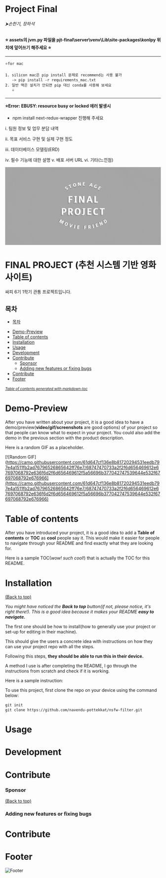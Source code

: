 # Project Final

###### ⮞*손한기*, *장하석*



**⭐ assets의 jvm.py 파일을 pjt-final\server\venv\Lib\site-packages\konlpy 위치에 덮어쓰기 해주세요 ⭐**

****

```
⭐for mac

1. silicon mac은 pip install 문제로 recommend는 사용 불가
   -> pip install -r requirements_mac.txt
2. 일반 맥은 설치가 안되면 pip 대신 conda를 사용해 보세요
   ⭐
```

---

**⭐Error: EBUSY: resource busy or locked 에러 발생시**

- npm install next-redux-wrapper 진행해 주세요

i. 팀원 정보 및 업무 분담 내역 

ii. 목표 서비스 구현 및 실제 구현 정도 

iii. 데이터베이스 모델링(ERD) 

iv. 필수 기능에 대한 설명 v. 배포 서버 URL vi. 기타(느낀점)



![stoneAGETITLE](README.assets/stoneAGETITLE.jpg)

# FINAL PROJECT (추천 시스템 기반 영화 사이트)

싸피 6기 1학기 관통 프로젝트입니다.



## 목차

  * [목차](#--)
- [Demo-Preview](#demo-preview)
- [Table of contents](#table-of-contents)
- [Installation](#installation)
- [Usage](#usage)
- [Development](#development)
- [Contribute](#contribute)
    + [Sponsor](#sponsor)
    + [Adding new features or fixing bugs](#adding-new-features-or-fixing-bugs)
- [Contribute](#contribute-1)
- [Footer](#footer)

<small><i><a href='http://ecotrust-canada.github.io/markdown-toc/'>Table of contents generated with markdown-toc</a></i></small>



# Demo-Preview

After you have written about your project, it is a good idea to have a demo/preview(**video/gif/screenshots** are good options) of your project so that people can know what to expect in your project. You could also add the demo in the previous section with the product description.

Here is a random GIF as a placeholder.

[![Random GIF](https://camo.githubusercontent.com/61d647cf136e8b81720294531eedb797e4a1511fb2ad76796526865642ff76e7/68747470733a2f2f6d656469612e67697068792e636f6d2f6d656469612f5a56696b377042747539644e532f67697068792e676966](https://camo.githubusercontent.com/61d647cf136e8b81720294531eedb797e4a1511fb2ad76796526865642ff76e7/68747470733a2f2f6d656469612e67697068792e636f6d2f6d656469612f5a56696b377042747539644e532f67697068792e676966)

# Table of contents

After you have introduced your project, it is a good idea to add a **Table of contents** or **TOC** as **cool** people say it. This would make it easier for people to navigate through your README and find exactly what they are looking for.

Here is a sample TOC(*wow! such cool!*) that is actually the TOC for this README.



# Installation

[(Back to top)](https://github.com/navendu-pottekkat/awesome-readme#table-of-contents)

*You might have noticed the **Back to top** button(if not, please notice, it's right there!). This is a good idea because it makes your README **easy to navigate.***

The first one should be how to install(how to generally use your project or set-up for editing in their machine).

This should give the users a concrete idea with instructions on how they can use your project repo with all the steps.

Following this steps, **they should be able to run this in their device.**

A method I use is after completing the README, I go through the instructions from scratch and check if it is working.

Here is a sample instruction:

To use this project, first clone the repo on your device using the command below:

```
git init
git clone https://github.com/navendu-pottekkat/nsfw-filter.git
```

# Usage



# Development



# Contribute



### Sponsor

[(Back to top)](https://github.com/navendu-pottekkat/awesome-readme#table-of-contents)



### Adding new features or fixing bugs



# Contribute



# Footer



![Footer](https://github.com/navendu-pottekkat/awesome-readme/raw/master/fooooooter.png)
